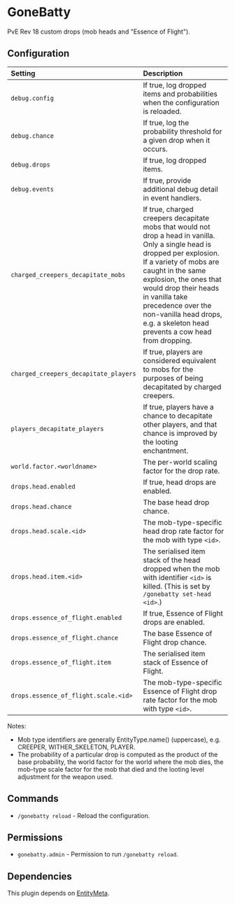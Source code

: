GoneBatty
=========
PvE Rev 18 custom drops (mob heads and "Essence of Flight").

Configuration
-------------

| Setting | Description |
| :--- | :--- |
| `debug.config` | If true, log dropped items and probabilities when the configuration is reloaded. |
| `debug.chance` | If true, log the probability threshold for a given drop when it occurs. |
| `debug.drops` | If true, log dropped items. |
| `debug.events` | If true, provide additional debug detail in event handlers. |
| `charged_creepers_decapitate_mobs` | If true, charged creepers decapitate mobs that would not drop a head in vanilla. Only a single head is dropped per explosion. If a variety of mobs are caught in the same explosion, the ones that would drop their heads in vanilla take precedence over the non-vanilla head drops, e.g. a skeleton head prevents a cow head from dropping. |
| `charged_creepers_decapitate_players` | If true, players are considered equivalent to mobs for the purposes of being decapitated by charged creepers. |
| `players_decapitate_players` | If true, players have a chance to decapitate other players, and that chance is improved by the looting enchantment. |
| `world.factor.<worldname>` | The per-world scaling factor for the drop rate. |
| `drops.head.enabled` | If true, head drops are enabled. |
| `drops.head.chance` | The base head drop chance. |
| `drops.head.scale.<id>` | The mob-type-specific head drop rate factor for the mob with type `<id>`. |
| `drops.head.item.<id>` | The serialised item stack of the head dropped when the mob with identifier `<id>` is killed. (This is set by `/gonebatty set-head <id>`.) |
| `drops.essence_of_flight.enabled` | If true, Essence of Flight drops are enabled. |
| `drops.essence_of_flight.chance` | The base Essence of Flight drop chance. |
| `drops.essence_of_flight.item` | The serialised item stack of Essence of Flight. |
| `drops.essence_of_flight.scale.<id>` | The mob-type-specific Essence of Flight drop rate factor for the mob with type `<id>`. |

Notes:

 * Mob type identifiers are generally EntityType.name() (uppercase), e.g. CREEPER, WITHER_SKELETON, PLAYER.
 * The probability of a particular drop is computed as the product of the base probability, the world factor for the world where the mob dies, the mob-type scale factor for the mob that died and the looting level adjustment for the weapon used.


Commands
--------

 * `/gonebatty reload` - Reload the configuration.


Permissions
-----------

 * `gonebatty.admin` - Permission to run `/gonebatty reload`.


Dependencies
------------
This plugin depends on [EntityMeta](https://nerdnu.github.io/EntityMeta/).